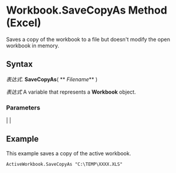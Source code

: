 
# Workbook.SaveCopyAs Method (Excel)

Saves a copy of the workbook to a file but doesn't modify the open workbook in memory.


## Syntax

 _表达式_. **SaveCopyAs**( ** _Filename_** )

 _表达式_ A variable that represents a **Workbook** object.


### Parameters


|
|

## Example

This example saves a copy of the active workbook.


```
ActiveWorkbook.SaveCopyAs "C:\TEMP\XXXX.XLS"
```

